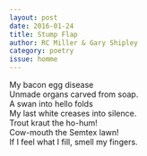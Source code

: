 ```yaml
---
layout: post 
date: 2016-01-24
title: Stump Flap
author: RC Miller & Gary Shipley
category: poetry
issue: homme
---
```

My bacon egg disease  
Unmade organs carved from soap.  
A swan into hello folds  
My last white creases into silence.  
Trout kraut the ho-hum!  
Cow-mouth the Semtex lawn!  
If I feel what I fill, smell my fingers.  